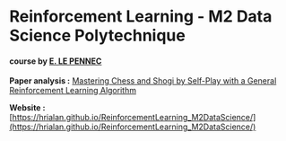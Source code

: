 # Reinforcement Learning - M2 Data Science Polytechnique 

#### course by [E. LE PENNEC](http://www.cmap.polytechnique.fr/~lepennec/fr/teaching/)

**Paper analysis :** [Mastering Chess and Shogi by Self-Play with a General Reinforcement Learning Algorithm](https://arxiv.org/abs//1712.01815)

**Website :** [https://hrialan.github.io/ReinforcementLearning_M2DataScience/](https://hrialan.github.io/ReinforcementLearning_M2DataScience/)
